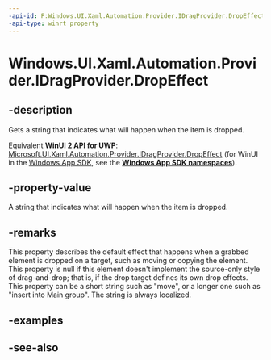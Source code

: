 ```yaml
---
-api-id: P:Windows.UI.Xaml.Automation.Provider.IDragProvider.DropEffect
-api-type: winrt property
---
```


<!-- Property syntax
public string DropEffect { get; }
-->

# Windows.UI.Xaml.Automation.Provider.IDragProvider.DropEffect

## -description
Gets a string that indicates what will happen when the item is dropped.

Equivalent **WinUI 2 API for UWP**: [Microsoft.UI.Xaml.Automation.Provider.IDragProvider.DropEffect](/windows/winui/api/microsoft.ui.xaml.automation.provider.idragprovider.dropeffect) (for WinUI in the [Windows App SDK](/windows/apps/windows-app-sdk/), see the **[Windows App SDK namespaces](/windows/windows-app-sdk/api/winrt/)**).

## -property-value
A string that indicates what will happen when the item is dropped.

## -remarks
This property describes the default effect that happens when a grabbed element is dropped on a target, such as moving or copying the element. This property is null if this element doesn't implement the source-only style of drag-and-drop; that is, if the drop target defines its own drop effects. This property can be a short string such as "move", or a longer one such as "insert into Main group". The string is always localized.


<!--I changed the tagging here because strings are normally in literal tags.-->

## -examples

## -see-also
